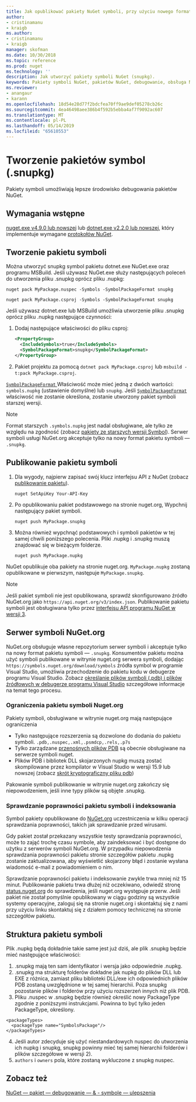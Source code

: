 ```yaml
---
title: Jak opublikować pakiety NuGet symboli, przy użyciu nowego formatu pakietu symbol ".snupkg" | Dokumentacja firmy Microsoft
author:
- cristinamanu
- kraigb
ms.author:
- cristinamanu
- kraigb
manager: skofman
ms.date: 10/30/2018
ms.topic: reference
ms.prod: nuget
ms.technology: ''
description: Jak utworzyć pakiety symboli NuGet (snupkg).
keywords: Pakiety symboli NuGet, pakietów NuGet, debugowanie, obsługa NuGet debugowania pakiet symboli, konwencje pakietu symboli
ms.reviewer:
- anangaur
- karann
ms.openlocfilehash: 18d54e28d77f2bdcfea70ff9ae9def05278cb26c
ms.sourcegitcommit: 4ea46498aee386b4f592b5ebba4af7f9092ac607
ms.translationtype: MT
ms.contentlocale: pl-PL
ms.lasthandoff: 05/14/2019
ms.locfileid: "65610553"
---
```

# <a name="creating-symbol-packages-snupkg"></a>Tworzenie pakietów symbol (.snupkg)

Pakiety symboli umożliwiają lepsze środowisko debugowania pakietów NuGet.

## <a name="prerequisites"></a>Wymagania wstępne

[nuget.exe v4.9.0 lub nowszej](https://www.nuget.org/downloads) lub [dotnet.exe v2.2.0 lub nowszej](https://www.microsoft.com/net/download/dotnet-core/2.2), który implementuje wymagane [protokołów NuGet](../api/nuget-protocols.md).

## <a name="creating-a-symbol-package"></a>Tworzenie pakietu symboli

Można utworzyć snupkg symbol pakietu dotnet.exe NuGet.exe oraz programu MSBuild. Jeśli używasz NuGet.exe służy następujących poleceń do utworzenia pliku .snupkg oprócz pliku .nupkg:

```
nuget pack MyPackage.nuspec -Symbols -SymbolPackageFormat snupkg

nuget pack MyPackage.csproj -Symbols -SymbolPackageFormat snupkg
```

Jeśli używasz dotnet.exe lub MSBuild umożliwia utworzenie pliku .snupkg oprócz pliku .nupkg następujące czynności:

1. Dodaj następujące właściwości do pliku csproj:

    ```xml
    <PropertyGroup>
      <IncludeSymbols>true</IncludeSymbols>
      <SymbolPackageFormat>snupkg</SymbolPackageFormat>
    </PropertyGroup>
    ```

1. Pakiet projektu za pomocą `dotnet pack MyPackage.csproj` lub `msbuild -t:pack MyPackage.csproj`.

[ `SymbolPackageFormat` ](/dotnet/core/tools/csproj.md#symbolpackageformat) Właściwość może mieć jedną z dwóch wartości: `symbols.nupkg` (ustawienie domyślne) lub `snupkg`. Jeśli [ `SymbolPackageFormat` ](/dotnet/core/tools/csproj.md#symbolpackageformat) właściwość nie zostanie określona, zostanie utworzony pakiet symboli starszej wersji.

> [!Note]
> Format starszych `.symbols.nupkg` jest nadal obsługiwane, ale tylko ze względu na zgodność (zobacz [pakiety ze starszych wersji Symbol](Symbol-Packages.md)). Serwer symboli usługi NuGet.org akceptuje tylko na nowy format pakietu symboli — `.snupkg`.

## <a name="publishing-a-symbol-package"></a>Publikowanie pakietu symboli

1. Dla wygody, najpierw zapisać swój klucz interfejsu API z NuGet (zobacz [publikowanie pakietu](../create-packages/publish-a-package.md)).

    ```cli
    nuget SetApiKey Your-API-Key
    ```

1. Po opublikowaniu pakiet podstawowego na stronie nuget.org, Wypchnij następujący pakiet symboli.

    ```cli
    nuget push MyPackage.snupkg
    ```

1. Można również wypchnąć podstawowych i symboli pakietów w tej samej chwili poniższego polecenia. Pliki .nupkg i .snupkg muszą znajdować się w bieżącym folderze.

    ```cli
    nuget push MyPackage.nupkg
    ```

NuGet opublikuje oba pakiety na stronie nuget.org. `MyPackage.nupkg` zostaną opublikowane w pierwszym, następuje `MyPackage.snupkg`.

> [!Note]
> Jeśli pakiet symboli nie jest opublikowana, sprawdź skonfigurowano źródło NuGet.org jako `https://api.nuget.org/v3/index.json`. Publikowanie pakietu symboli jest obsługiwana tylko przez [interfejsu API programu NuGet w wersji 3](../api/overview.md#versioning).

## <a name="nugetorg-symbol-server"></a>Serwer symboli NuGet.org

NuGet.org obsługuje własne repozytorium serwer symboli i akceptuje tylko na nowy format pakietu symboli — `.snupkg`. Konsumentów pakietu można użyć symboli publikowane w witrynie nuget.org serwera symboli, dodając `https://symbols.nuget.org/download/symbols` źródła symbol w programie Visual Studio, umożliwia przechodzenie do pakietu kodu w debugerze programu Visual Studio. Zobacz [określanie plików symboli (.pdb) i plików źródłowych w debugerze programu Visual Studio](https://docs.microsoft.com/en-us/visualstudio/debugger/specify-symbol-dot-pdb-and-source-files-in-the-visual-studio-debugger?view=vs-2017) szczegółowe informacje na temat tego procesu.

### <a name="nugetorg-symbol-package-constraints"></a>Ograniczenia pakietu symboli Nuget.org

Pakiety symboli, obsługiwane w witrynie nuget.org mają następujące ograniczenia

- Tylko następujące rozszerzenia są dozwolone do dodania do pakietu symboli. ```.pdb,.nuspec,.xml,.psmdcp,.rels,.p7s```
- Tylko zarządzane [przenośnych plików PDB](https://github.com/dotnet/corefx/blob/master/src/System.Reflection.Metadata/specs/PortablePdb-Metadata.md) są obecnie obsługiwane na serwerze symboli nuget.
- Plików PDB i bibliotek DLL skojarzonych nupkg muszą zostać skompilowane przez kompilator w Visual Studio w wersji 15.9 lub nowszej (zobacz [skrót kryptograficzny pliku pdb](https://github.com/dotnet/roslyn/issues/24429))

Pakowanie symboli publikowanie w witrynie nuget.org zakończy się niepowodzeniem, jeśli inne typy plików są objęte .snupkg.

### <a name="symbol-package-validation-and-indexing"></a>Sprawdzanie poprawności pakietu symboli i indeksowania

Symbol pakiety opublikowane do [NuGet.org](https://www.nuget.org/) uczestniczenia w kilku operacji sprawdzania poprawności, takich jak sprawdzanie przed wirusami.

Gdy pakiet został przekazany wszystkie testy sprawdzania poprawności, może to zająć trochę czasu symbole, aby zaindeksować i być dostępne do użytku z serwerów symboli NuGet.org. W przypadku niepowodzenia sprawdzania poprawności pakietu stronie szczegółów pakietu .nupkg zostanie zaktualizowana, aby wyświetlić skojarzony błąd i zostanie wysłana wiadomość e-mail z powiadomieniem o nim.

Sprawdzanie poprawności pakietu i indeksowanie zwykle trwa mniej niż 15 minut. Publikowanie pakietu trwa dłużej niż oczekiwano, odwiedź stronę [status.nuget.org](https://status.nuget.org/) do sprawdzenia, jeśli nuget.org występuje przerw. Jeśli pakiet nie został pomyślnie opublikowany w ciągu godziny są wszystkie systemy operacyjne, zaloguj się na stronie nuget.org i skontaktuj się z nami przy użyciu linku skontaktuj się z działem pomocy technicznej na stronie szczegółów pakietu.

## <a name="symbol-package-structure"></a>Struktura pakietu symboli

Plik .nupkg będą dokładnie takie same jest już dziś, ale plik .snupkg będzie mieć następujące właściwości:

1) .snupkg mają ten sam identyfikator i wersja jako odpowiednie .nupkg.
2) .snupkg ma strukturę folderów dokładne jak nupkg do plików DLL lub EXE z różnica, zamiast pliku biblioteki DLL/exe ich odpowiednich plików PDB zostaną uwzględnione w tej samej hierarchii. Poza snupkg pozostanie plików i folderów przy użyciu rozszerzeń innych niż plik PDB.
3) Pliku .nuspec w .snupkg będzie również określić nowy PackageType zgodnie z poniższymi instrukcjami. Powinna to być tylko jeden PackageType, określony. 
``` 
<packageTypes>
  <packageType name="SymbolsPackage"/>
</packageTypes>
```
4) Jeśli autor zdecyduje się użyć niestandardowych nuspec do utworzenia ich nupkg i snupkg, snupkg powinny mieć tej samej hierarchii folderów i plików szczegółowe w wersji 2).
5) ```authors``` i ```owners``` pola, które zostaną wykluczone z snupkg nuspec.

## <a name="see-also"></a>Zobacz też

[NuGet — pakiet — debugowanie — & - symbole — ulepszenia](https://github.com/NuGet/Home/wiki/NuGet-Package-Debugging-&-Symbols-Improvements)
